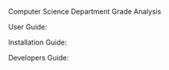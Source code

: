 Computer Science Department Grade Analysis


User Guide: 




Installation Guide: 




Developers Guide: 

